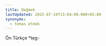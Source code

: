 ```yaml
---
title: Değmek
lastUpdated: 2025-07-19T13:04:00.000+03:00
synonyms:
  - temas etmek
---
```

Ön Türkçe *tẹg-
